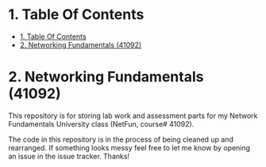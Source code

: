 # 1. Table Of Contents
- [1. Table Of Contents](#1-table-of-contents)
- [2. Networking Fundamentals (41092)](#2-networking-fundamentals-41092)

# 2. Networking Fundamentals (41092)
 This repository is for storing lab work and assessment parts for my
 Network Fundamentals University class (NetFun, course# 41092).

 The code in this repository is in the process of being cleaned up
 and rearranged. If something looks messy feel free to let me know
 by opening an issue in the issue tracker. Thanks!